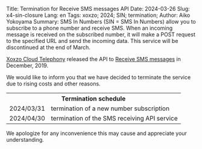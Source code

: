 Title: Termination for Receive SMS messages API
Date: 2024-03-26
Slug: x4-sin-closure
Lang: en
Tags: xoxzo; 2024; SIN; termination;
Author: Aiko Yokoyama
Summary: SMS In Numbers (SIN = SMS In Numbers) allow you to subscribe to a phone number and receive SMS. When an incoming message is received on the subscribed number, it will make a POST request to the specified URL and send the incoming data. This service will be discontinued at the end of March.

 [Xoxzo Cloud Telephony](xoxzo.com) released the API to [Receive SMS messages](https://blog.xoxzo.com/en/2019/12/25/x4-sin-release/) in December, 2019.

We would like to inform you that we have decided to terminate the service due to rising costs and other reasons.

<table>
    <tr>
        <th colspan="2">
        Termination schedule
        </th>
    </tr>
    <tr>
        <td>
        2024/03/31
        </td>
        <td>
        termination of a new number subscription
        </td>
    </tr>
    <tr>
        <td>
        2024/04/30
        </td>
        <td>
        termination of the SMS receiving API service
        </td>
    </tr>
</table>

We apologize for any inconvenience this may cause and appreciate your understanding.
